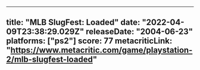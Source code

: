 
---
title: "MLB SlugFest: Loaded"
date: "2022-04-09T23:38:29.029Z"
releaseDate: "2004-06-23"
platforms: ["ps2"]
score: 77
metacriticLink: "https://www.metacritic.com/game/playstation-2/mlb-slugfest-loaded"
---
